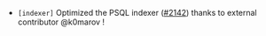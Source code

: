 - `[indexer]` Optimized the PSQL indexer
  ([\#2142](https://github.com/depinnetwork/por-consensus/pull/2142)) thanks to external contributor @k0marov !
